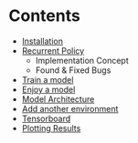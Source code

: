 # Contents

- [Installation](installation.md)
- [Recurrent Policy](recurrent_policy.md)
  - Implementation Concept
  - Found & Fixed Bugs
- [Train a model](training.md)
- [Enjoy a model](enjoy.md)
- [Model Architecture](model.md)
- [Add another environment](add_environment.md)
- [Tensorboard](tensorboard.md)
- [Plotting Results](plotting_results.md)